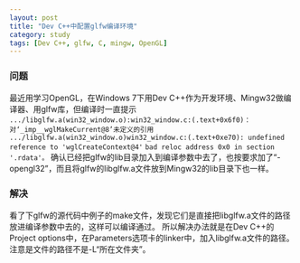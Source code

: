 ```yaml
---
layout: post
title: "Dev C++中配置glfw编译环境"
category: study
tags: [Dev C++, glfw, C, mingw, OpenGL]
---
```


### 问题

最近用学习OpenGL，在Windows 7下用Dev C++作为开发环境、Mingw32做编译器、用glfw库，但编译时一直提示
`.../libglfw.a(win32_window.o):win32_window.c:(.text+0x6f0)：对‘_imp__wglMakeCurrent@8’未定义的引用`
`.../libglfw.a(win32_window.o)win32_window.c:(.text+0xe70): undefined reference to 'wglCreateContext@4'`
`bad reloc address 0x0 in section '.rdata'。`
确认已经把glfw的lib目录加入到编译参数中去了，也按要求加了“-opengl32”，而且将glfw的libglfw.a文件放到Mingw32的lib目录下也一样。

### 解决
看了下glfw的源代码中例子的make文件，发现它们是直接把libglfw.a文件的路径放进编译参数中去的，这样可以编译通过。
所以解决办法就是在Dev C++的Project options中，在Parameters选项卡的linker中，加入libglfw.a文件的路径。注意是文件的路径不是-L“所在文件夹”。